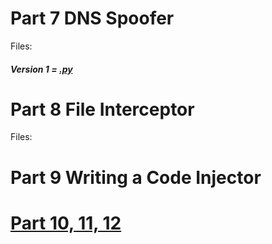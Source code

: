 
# Part 7 DNS Spoofer


Files:

##### Version 1 = [.py](https:)


# Part 8 File Interceptor

Files:


# Part 9 Writing a Code Injector

# [Part 10, 11, 12](https://github.com/n3m351d4/Snippets-and-notes-from-course-Learn-Python-Ethical-Hacking/blob/master/10-12.md)
